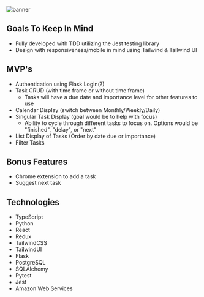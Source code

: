![banner](https://user-images.githubusercontent.com/70561117/116444001-2393e880-a809-11eb-84d8-e5dca5b51548.png)

## Goals To Keep In Mind
  - Fully developed with TDD utilizing the Jest testing library
  - Design with responsiveness/mobile in mind using Tailwind & Tailwind UI

## MVP's
  - Authentication using Flask Login(?)
  - Task CRUD (with time frame or without time frame)
    - Tasks will have a due date and importance level for other features to use
  - Calendar Display (switch between Monthly/Weekly/Daily)
  - Singular Task Display (goal would be to help with focus)
    - Ability to cycle through different tasks to focus on. Options would be "finished", "delay", or "next"
  - List Display of Tasks (Order by date due or importance)
  - Filter Tasks

## Bonus Features
  - Chrome extension to add a task
  - Suggest next task

## Technologies
  - TypeScript
  - Python
  - React
  - Redux
  - TailwindCSS
  - TailwindUI
  - Flask
  - PostgreSQL
  - SQLAlchemy
  - Pytest
  - Jest
  - Amazon Web Services
